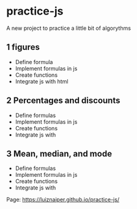 # practice-js
A new project to practice a little bit of algorythms

## 1 figures

- Define formula
- Implement formulas in js
- Create functions
- Integrate js with html

## 2 Percentages and discounts

- Define formulas
- Implement formulas in js
- Create functions
- Integrate js with

## 3 Mean, median, and mode

- Define formulas
- Implement formulas in js
- Create functions
- Integrate js with

Page:
https://luiznaiper.github.io/practice-js/ 